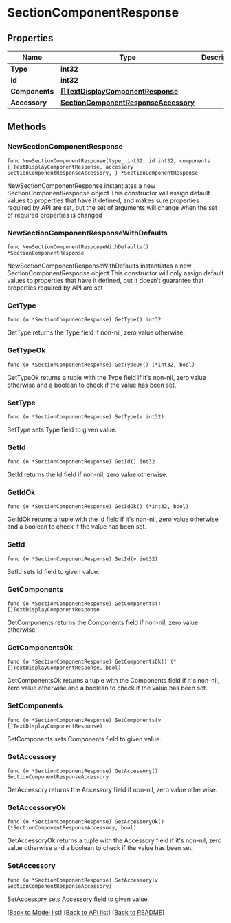 # SectionComponentResponse

## Properties

Name | Type | Description | Notes
------------ | ------------- | ------------- | -------------
**Type** | **int32** |  | 
**Id** | **int32** |  | 
**Components** | [**[]TextDisplayComponentResponse**](TextDisplayComponentResponse.md) |  | 
**Accessory** | [**SectionComponentResponseAccessory**](SectionComponentResponseAccessory.md) |  | 

## Methods

### NewSectionComponentResponse

`func NewSectionComponentResponse(type_ int32, id int32, components []TextDisplayComponentResponse, accessory SectionComponentResponseAccessory, ) *SectionComponentResponse`

NewSectionComponentResponse instantiates a new SectionComponentResponse object
This constructor will assign default values to properties that have it defined,
and makes sure properties required by API are set, but the set of arguments
will change when the set of required properties is changed

### NewSectionComponentResponseWithDefaults

`func NewSectionComponentResponseWithDefaults() *SectionComponentResponse`

NewSectionComponentResponseWithDefaults instantiates a new SectionComponentResponse object
This constructor will only assign default values to properties that have it defined,
but it doesn't guarantee that properties required by API are set

### GetType

`func (o *SectionComponentResponse) GetType() int32`

GetType returns the Type field if non-nil, zero value otherwise.

### GetTypeOk

`func (o *SectionComponentResponse) GetTypeOk() (*int32, bool)`

GetTypeOk returns a tuple with the Type field if it's non-nil, zero value otherwise
and a boolean to check if the value has been set.

### SetType

`func (o *SectionComponentResponse) SetType(v int32)`

SetType sets Type field to given value.


### GetId

`func (o *SectionComponentResponse) GetId() int32`

GetId returns the Id field if non-nil, zero value otherwise.

### GetIdOk

`func (o *SectionComponentResponse) GetIdOk() (*int32, bool)`

GetIdOk returns a tuple with the Id field if it's non-nil, zero value otherwise
and a boolean to check if the value has been set.

### SetId

`func (o *SectionComponentResponse) SetId(v int32)`

SetId sets Id field to given value.


### GetComponents

`func (o *SectionComponentResponse) GetComponents() []TextDisplayComponentResponse`

GetComponents returns the Components field if non-nil, zero value otherwise.

### GetComponentsOk

`func (o *SectionComponentResponse) GetComponentsOk() (*[]TextDisplayComponentResponse, bool)`

GetComponentsOk returns a tuple with the Components field if it's non-nil, zero value otherwise
and a boolean to check if the value has been set.

### SetComponents

`func (o *SectionComponentResponse) SetComponents(v []TextDisplayComponentResponse)`

SetComponents sets Components field to given value.


### GetAccessory

`func (o *SectionComponentResponse) GetAccessory() SectionComponentResponseAccessory`

GetAccessory returns the Accessory field if non-nil, zero value otherwise.

### GetAccessoryOk

`func (o *SectionComponentResponse) GetAccessoryOk() (*SectionComponentResponseAccessory, bool)`

GetAccessoryOk returns a tuple with the Accessory field if it's non-nil, zero value otherwise
and a boolean to check if the value has been set.

### SetAccessory

`func (o *SectionComponentResponse) SetAccessory(v SectionComponentResponseAccessory)`

SetAccessory sets Accessory field to given value.



[[Back to Model list]](../README.md#documentation-for-models) [[Back to API list]](../README.md#documentation-for-api-endpoints) [[Back to README]](../README.md)


